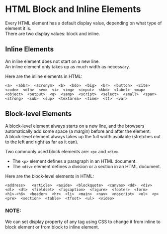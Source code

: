 # HTML Block and Inline Elements
Every HTML element has a default display value, depending on what type of element it is.\
There are two display values: block and inline.

## Inline Elements
An inline element does not start on a new line.\
An inline element only takes up as much width as necessary.

Here are the inline elements in HTML:
```
<a>  <abbr>  <acronym>  <b>  <bdo>  <big>  <br>  <button>  <cite>  <code>  <dfn>  <em>  <i>  <img>  <input>  <kbd>  <label>  <map>  <object>  <output>  <q>  <samp>  <script>  <select>  <small>  <span>  <strong>  <sub>  <sup>  <textarea>  <time>  <tt>  <var>
```

## Block-level Elements
A block-level element always starts on a new line, and the browsers automatically add some space (a margin) before and after the element.\
A block-level element always takes up the full width available (stretches out to the left and right as far as it can).

Two commonly used block elements are: `<p>` and `<div>`.
* The `<p>` element defines a paragraph in an HTML document.
* The `<div>` element defines a division or a section in an HTML document.

Here are the block-level elements in HTML:

```
<address>   <article>  <aside>  <blockquote>  <canvas> <dd>  <div>  <dl>  <dt>  <fieldset>  <figcaption>  <figure>  <footer>  <form>  <h1>-<h6>  <header>  <hr>  <li>  <main>  <nav>  <noscript>  <ol>  <p>  <pre>  <section>  <table>  <tfoot>  <ul>  <video>
```

### NOTE:
We can set display property of any tag using CSS to change it from inline to block element or from block to inline element.
